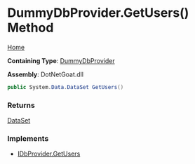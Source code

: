 # DummyDbProvider\.GetUsers\(\) Method

[Home](../../../../../../../README.md)

**Containing Type**: [DummyDbProvider](../README.md)

**Assembly**: DotNetGoat\.dll

```csharp
public System.Data.DataSet GetUsers()
```

### Returns

[DataSet](https://docs.microsoft.com/en-us/dotnet/api/system.data.dataset)

### Implements

* [IDbProvider.GetUsers](../../IDbProvider/GetUsers/README.md)
